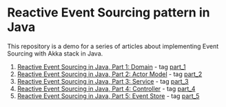 # Reactive Event Sourcing pattern in Java

This repository is a demo for a series of articles about implementing Event Sourcing with Akka stack in Java.

1. [Reactive Event Sourcing in Java, Part 1: Domain](https://softwaremill.com/reactive-event-sourcing-in-java-part-1-domain/) -
   tag [part_1](https://github.com/softwaremill/reactive-event-sourcing-java/releases/tag/part_1)
2. [Reactive Event Sourcing in Java, Part 2: Actor Model](https://softwaremill.com/reactive-event-sourcing-in-java-part-2-actor-model) -
   tag [part_2](https://github.com/softwaremill/reactive-event-sourcing-java/releases/tag/part_2)
3. [Reactive Event Sourcing in Java, Part 3: Service](https://softwaremill.com/reactive-event-sourcing-in-java-part-3-service) -
   tag [part_3](https://github.com/softwaremill/reactive-event-sourcing-java/releases/tag/part_3)
4. [Reactive Event Sourcing in Java, Part 4: Controller](https://softwaremill.com/reactive-event-sourcing-in-java-part-4-controller) -
   tag [part_4](https://github.com/softwaremill/reactive-event-sourcing-java/releases/tag/part_4)
5. [Reactive Event Sourcing in Java, Part 5: Event Store](https://softwaremill.com/reactive-event-sourcing-in-java-part-5-event-store) -
   tag [part_5](https://github.com/softwaremill/reactive-event-sourcing-java/releases/tag/part_5)